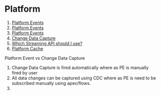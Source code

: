 # Platform

1. [Platform Events](https://developer.salesforce.com/blogs/developer-relations/2017/05/first-impressions-platform-events-salesforce-enterprise-messaging-platform.html)
1. [Platform Events](https://www.apexhours.com/integrating-with-salesforce-using-platform-events/)
1. [Platform Events](https://developer.salesforce.com/blogs/2018/12/platform-events-eventbus-a-new-chapter-in-the-never-ending-saga-of-bulkification.html)
2. [Change Data Capture](https://developer.salesforce.com/blogs/2018/08/what-is-change-data-capture)
3. [Which Streaming API should I use?](https://developer.salesforce.com/blogs/2018/07/which-streaming-event-do-i-use)
4. [Platform Cache](https://developer.salesforce.com/blogs/2020/06/caching-in-the-salesforce-platform.html)


Platform Event vs Change Data Capture

1. Change Data Capture is fired automatically where as PE is manually fired by user
2. All data changes can be captured using CDC where as PE is need to be subscribed manually using apex/flows.
3. 
